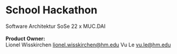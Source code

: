 # School Hackathon
Software Architektur SoSe 22 x MUC.DAI \
\
**Product Owner:**\
Lionel Wisskirchen <a href="MAILTO:lionel.wisskirchen@hm.edu"><lionel.wisskirchen@hm.edu></a>
Vu Le <a href="MAILTO:vu.le@hm.edu"><vu.le@hm.edu></a>
